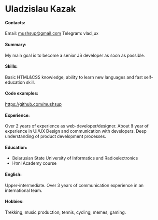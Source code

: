 # Uladzislau Kazak
#### Contacts:
Email: mushsup@gmail.com 
Telegram: vlad_ux
#### Summary:
My main goal is to become a senior JS developer as soon as possible. 
#### Skills:
Basic HTML&CSS knowledge, ability to learn new languages and fast self-education skill.
#### Code examples:
https://github.com/mushsup
#### Experience:
Over 2 years of experience as web-developer/designer.
About 8 year of experience in UI/UX Design and communication with developers. 
Deep understanding of product development processes.
#### Education:
* Belarusian State University of Informatics and Radioelectronics
* Html Academy course
#### English:
Upper-intermediate. Over 3 years of communication experience in an international team. 
#### Hobbies:
Trekking, music production, tennis, cycling, memes, gaming.